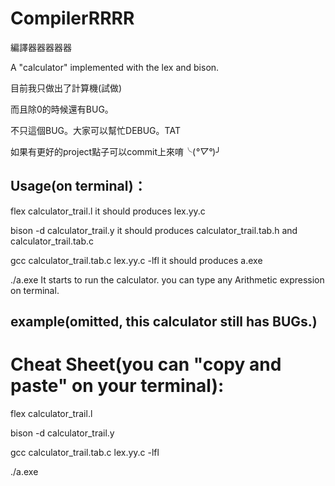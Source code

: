 # CompilerRRRR
編譯器器器器器

A "calculator" implemented with the lex and bison.

目前我只做出了計算機(試做)

而且除0的時候還有BUG。

不只這個BUG。大家可以幫忙DEBUG。TAT

如果有更好的project點子可以commit上來唷╰(*°▽°*)╯

## Usage(on terminal)：
flex calculator_trail.l
it should produces lex.yy.c

bison -d calculator_trail.y
it should produces calculator_trail.tab.h and calculator_trail.tab.c

gcc calculator_trail.tab.c lex.yy.c -lfl
it should produces a.exe

./a.exe
It starts to run the calculator.
you can type any Arithmetic expression on terminal.

example(omitted, this calculator still has BUGs.)
---

# Cheat Sheet(you can "copy and paste" on your terminal):
flex calculator_trail.l

bison -d calculator_trail.y

gcc calculator_trail.tab.c lex.yy.c -lfl

./a.exe